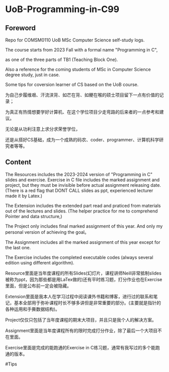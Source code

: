 # UoB-Programming-in-C99

## Foreword
Repo for COMSM0110 UoB MSc Computer Science self-study logs. 

The course starts from 2023 Fall with a formal name "Programming in C", 

as one of the three parts of TB1 (Teaching Block One).

Also a reference for the coming students of MSc in Computer Science degree study, just in case.

Some tips for coversion learner of CS based on the UoB course.

为自己步履维艰、汗流浃背、如芒在背、如鲠在喉的硕士项目留下一点有价值的记录；

为真正有热情想要学好计算机、在这个学位项目少走弯路的后来者的一点参考和建议。

无论是从功利注意上求分求荣誉学位，

还是从搭好CS基础，成为一个成熟的码农、coder、programmer、计算机科学研究者等等。

## Content
The Resources includes the 2023-2024 version of "Programming in C" slides and exercise. Exercise in C file includes the marked assignment and project, but they must be invisible before actual assignment releasing date. (There is a red flag that DONT CALL slides as ppt, experienced lecturer made it by Latex.)

The Extension includes the extended part read and praticed from materials out of the lectures and slides. (The helper practice for me to comprehend Pointer and data structure,)

The Project only includes final marked assignment of this year. And only my personal version of achieving the goal。

The Assignment includes all the marked assignment of this year except for the last one.

The Exercise includes the completed executable codes (always several edition using different algorithm).

Resource里面是当年度课程的所有Slides(幻灯片，课程讲师Neill非常抵制slides被称为ppt，因为那些都是用LaTex做的)还有平时练习题，打分作业也在Exercise里面，但是公布前一定会被隐藏。

Extension里面是我本人在学习过程中阅读课外书籍和博客，进行过的联系和笔记，基本全部用于弥补课程时长不够多讲但是非常重要的部分。(主要就是指针的各种运用和手撕数据结构)。

Project仅仅只包括了当年度课程的期末大项目，并且只是我个人的解决方案。

Assignment里面是当年度课程所有的限时完成打分作业，除了最后一个大项目不在里面。

Exercise里面是完成的能跑通的Exercise in C练习题，通常有我写过的多个能跑通的版本。

#Tips










